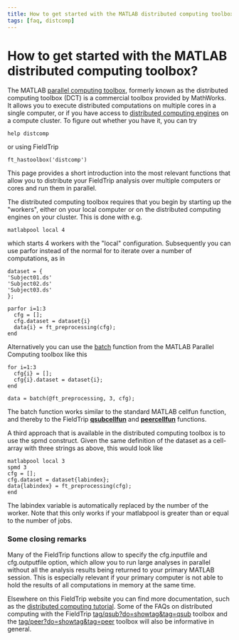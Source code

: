 ```yaml
---
title: How to get started with the MATLAB distributed computing toolbox?
tags: [faq, distcomp]
---
```


# How to get started with the MATLAB distributed computing toolbox?

The MATLAB [parallel computing toolbox](http://www.mathworks.com/products/index.html), formerly known as the distributed computing toolbox (DCT) is a commercial toolbox provided by MathWorks. It allows you to execute distributed computations on multiple cores in a single computer, or if you have access to [distributed computing engines](http://www.mathworks.com/products/distriben/index.html) on a compute cluster. To figure out whether you have it, you can try

    help distcomp

or using FieldTrip

    ft_hastoolbox('distcomp')

This page provides a short introduction into the most relevant functions that allow you to distribute your FieldTrip analysis over multiple computers or cores and run them in parallel.

The distributed computing toolbox requires that you begin by starting up the "workers", either on your local computer or on the distributed computing engines on your cluster. This is done with e.g.

    matlabpool local 4

which starts 4 workers with the "local" configuration. Subsequently you can use parfor instead of the normal for to iterate over a number of computations, as in

    dataset = {
    'Subject01.ds'
    'Subject02.ds'
    'Subject03.ds'
    };

    parfor i=1:3
      cfg = [];
      cfg.dataset = dataset{i}
      data{i} = ft_preprocessing(cfg);
    end

Alternatively you can use the [batch](https://www.mathworks.com/help/distcomp/batch.html) function from the MATLAB Parallel Computing toolbox like this

    for i=1:3
      cfg{i} = [];
      cfg{i}.dataset = dataset{i};
    end

    data = batch(@ft_preprocessing, 3, cfg);

The batch function works similar to the standard MATLAB cellfun function, and thereby to the FieldTrip **[qsubcellfun](https://github.com/fieldtrip/fieldtrip/blob/release/qsubcellfun.m)** and **[peercellfun](https://github.com/fieldtrip/fieldtrip/blob/release/peercellfun.m)** functions.

A third approach that is available in the distributed computing toolbox is to use the spmd construct. Given the same definition of the dataset as a cell-array with three strings as above, this would look like

    matlabpool local 3
    spmd 3
    cfg = [];
    cfg.dataset = dataset{labindex};
    data{labindex} = ft_preprocessing(cfg);
    end

The labindex variable is automatically replaced by the number of the worker. Note that this only works if your matlabpool is greater than or equal to the number of jobs.

### Some closing remarks

Many of the FieldTrip functions allow to specify the cfg.inputfile and cfg.outputfile option, which allow you to run large analyses in parallel without all the analysis results being returned to your primary MATLAB session. This is especially relevant if your primary computer is not able to hold the results of all computations in memory at the same time.

Elsewhere on this FieldTrip website you can find more documentation, such as the [distributed computing tutorial](/tutorial/distributedcomputing). Some of the FAQs on distributed computing with the FieldTrip [tag/qsub?do=showtag&tag=qsub](/tag/qsub?do=showtag&tag=qsub) toolbox and the [tag/peer?do=showtag&tag=peer](/tag/peer?do=showtag&tag=peer) toolbox will also be informative in general.
